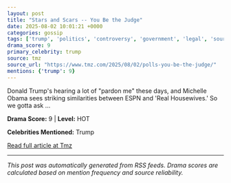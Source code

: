 ```yaml
---
layout: post
title: "Stars and Scars -- You Be the Judge"
date: 2025-08-02 10:01:21 +0000
categories: gossip
tags: ['trump', 'politics', 'controversy', 'government', 'legal', 'source-tmz', 'drama-hot']
drama_score: 9
primary_celebrity: trump
source: tmz
source_url: "https://www.tmz.com/2025/08/02/polls-you-be-the-judge/"
mentions: {'trump': 9}
---
```


Donald Trump's hearing a lot of "pardon me" these days, and Michelle Obama sees striking similarities between ESPN and 'Real Housewives.' So we gotta ask ...

**Drama Score:** 9 | **Level:** HOT

**Celebrities Mentioned:** Trump

[Read full article at Tmz](https://www.tmz.com/2025/08/02/polls-you-be-the-judge/)

---
*This post was automatically generated from RSS feeds. Drama scores are calculated based on mention frequency and source reliability.*
